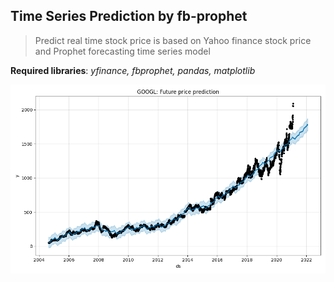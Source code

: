 ## Time Series Prediction by fb-prophet

>Predict real time stock price is based on Yahoo finance stock price and Prophet forecasting time series model 

**Required libraries**: *yfinance, fbprophet, pandas, matplotlib*

![Image Detection](plot1.png)
